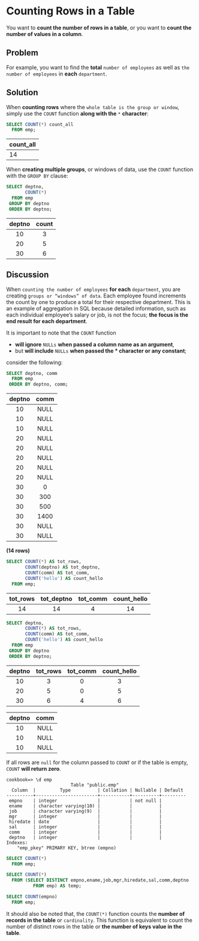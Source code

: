 # Counting Rows in a Table

You want to **count the number of rows in a table**, or you want to **count the number of values in a column**.

## Problem

For example, you want to find the **total** `number of employees` as well as `the number of employees` in **each** `department`.

## Solution

When **counting rows** where the `whole table is the group or window`, simply use the `COUNT` function **along with the** `*` **character**:

```SQL
SELECT COUNT(*) count_all
  FROM emp;
```

|count_all|
|-------|
|   14|

When **creating multiple groups**, or windows of data, use the `COUNT` function with the `GROUP BY` clause:

```SQL
SELECT deptno,
       COUNT(*)
  FROM emp
 GROUP BY deptno
 ORDER BY deptno;
```

|deptno | count|
|:-----:|:----:|
|    10 |     3|
|    20 |     5|
|    30 |     6|

## Discussion

When `counting the number of employees` **for each** `department`, you are creating `groups or “windows” of data`. Each employee found increments the count by one to produce a total for their respective department. This is an example of aggregation in SQL because detailed information, such as each individual employee’s salary or job, is not the focus; **the focus is the end result for each department**.


It is important to note that the `COUNT` function

- **will ignore** `NULLs` **when passed a column name as an argument**,
- but **will include** `NULLs` **when passed the * character or any constant**;

consider the following:

```SQL
SELECT deptno, comm
  FROM emp
 ORDER BY deptno, comm;
```

|deptno | comm|
|:-----:|:-----:|
|    10 | NULL|
|    10 | NULL|
|    10 | NULL|
|    20 | NULL|
|    20 | NULL|
|    20 | NULL|
|    20 | NULL|
|    20 | NULL|
|    30 |    0|
|    30 |  300|
|    30 |  500|
|    30 | 1400|
|    30 | NULL|
|    30 | NULL|

**(14 rows)**

```SQL
SELECT COUNT(*) AS tot_rows,
       COUNT(deptno) AS tot_deptno,
       COUNT(comm) AS tot_comm,
       COUNT('hello') AS count_hello
  FROM emp;
```

|tot_rows | tot_deptno | tot_comm | count_hello|
|:-------:|:----------:|:--------:|:-----:|
|      14 |         14 |        4 |    14|

```SQL
SELECT deptno,
       COUNT(*) AS tot_rows,
       COUNT(comm) AS tot_comm,
       COUNT('hello') AS count_hello
  FROM emp
 GROUP BY deptno
 ORDER BY deptno;
```

|deptno | tot_rows | tot_comm | count_hello|
|:-----:|:--------:|:----------:|:----------:|
|    10 |        3 |          0 |           3|
|    20 |        5 |          0 |           5|
|    30 |        6 |          4 |           6|

|deptno | comm|
|:-----:|:-----:|
|    10 | NULL|
|    10 | NULL|
|    10 | NULL|


If all rows are `null` for the column passed to `COUNT` or if the table is empty, `COUNT` **will return zero**.

```console
cookbook=> \d emp
                        Table "public.emp"
  Column  |         Type          | Collation | Nullable | Default
----------+-----------------------+-----------+----------+---------
 empno    | integer               |           | not null |
 ename    | character varying(10) |           |          |
 job      | character varying(9)  |           |          |
 mgr      | integer               |           |          |
 hiredate | date                  |           |          |
 sal      | integer               |           |          |
 comm     | integer               |           |          |
 deptno   | integer               |           |          |
Indexes:
    "emp_pkey" PRIMARY KEY, btree (empno)
```

```SQL
SELECT COUNT(*)
  FROM emp;
```

```SQL
SELECT COUNT(*)
  FROM (SELECT DISTINCT empno,ename,job,mgr,hiredate,sal,comm,deptno
          FROM emp) AS temp;
```

```SQL
SELECT COUNT(empno)
  FROM emp;
```

It should also be noted that, the `COUNT(*)` function counts the **number of records in the table** or `cardinality`. This function is equivalent to count the number of distinct rows in the table or **the number of keys value in the table**.
